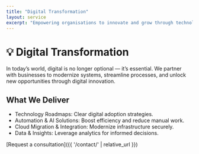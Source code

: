 ```yaml
---
title: "Digital Transformation"
layout: service
excerpt: "Empowering organisations to innovate and grow through technology, automation, and data-driven decisions."
---
```


# 💡 Digital Transformation

In today’s world, digital is no longer optional — it’s essential. We partner with businesses to modernize systems, streamline processes, and unlock new opportunities through digital innovation.

## What We Deliver
- Technology Roadmaps: Clear digital adoption strategies.
- Automation & AI Solutions: Boost efficiency and reduce manual work.
- Cloud Migration & Integration: Modernize infrastructure securely.
- Data & Insights: Leverage analytics for informed decisions.

[Request a consultation]({{ '/contact/' | relative_url }})
